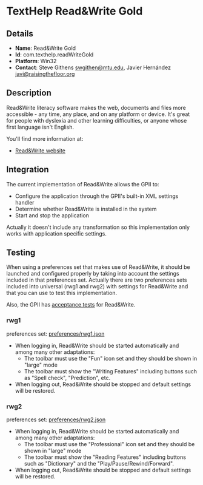 # TextHelp Read&Write Gold

## Details

* __Name__: Read&Write Gold
* __Id__: com.texthelp.readWriteGold
* __Platform__: Win32
* __Contact__: Steve Githens <swgithen@mtu.edu>, Javier Hernández <javi@raisingthefloor.org>

## Description

Read&Write literacy software makes the web, documents and files more accessible - any time, any place, and on any platform or device. It's great for people with dyslexia and other learning difficulties, or anyone whose first language isn't English.

You'll find more information at:

* [Read&Write website](https://www.texthelp.com/en-gb/products/read-and-write-family)

## Integration
The current implementation of Read&Write allows the GPII to:

* Configure the application through the GPII's built-in XML settings handler
* Determine whether Read&Write is installed in the system
* Start and stop the application

Actually it doesn't include any transformation so this implementation only works with application specific settings.

## Testing
When using a preferences set that makes use of Read&Write, it should be launched and configured properly by taking into account the settings included in that preferences set.
Actually there are two preferences sets included into universal (rwg1 and rwg2) with settings for Read&Write and that you can use to test this implementation.

Also, the GPII has [acceptance tests](https://github.com/GPII/universal/blob/master/tests/platform/windows/windows-readwrite-testSpec.txt) for Read&Write.

### rwg1

preferences set: [preferences/rwg1.json](https://github.com/GPII/universal/blob/master/testData/preferences/rwg1.json)

* When logging in, Read&Write should be started automatically and among many other adaptations: 
  * The toolbar must use the "Fun" icon set and they should be shown in "large" mode
  * The toolbar must show the "Writing Features" including buttons such as "Spell check", "Prediction", etc.
* When logging out, Read&Write should be stopped and default settings will be restored.

### rwg2

preferences set: [preferences/rwg2.json](https://github.com/GPII/universal/blob/master/testData/preferences/rwg2.json)

* When logging in, Read&Write should be started automatically and among many other adaptations:
  * The toolbar must use the "Professional" icon set and they should be shown in "large" mode
  * The toolbar must show the "Reading Features" including buttons such as "Dictionary" and the "Play/Pause/Rewind/Forward".
* When logging out, Read&Write should be stopped and default settings will be restored.
